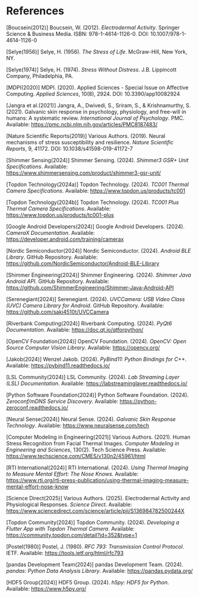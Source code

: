 # References

[Boucsein(2012)] Boucsein, W. (2012). *Electrodermal Activity*. Springer Science & Business Media. ISBN: 978-1-4614-1126-0. DOI: 10.1007/978-1-4614-1126-0

[Selye(1956)] Selye, H. (1956). *The Stress of Life*. McGraw-Hill, New York, NY.

[Selye(1974)] Selye, H. (1974). *Stress Without Distress*. J.B. Lippincott Company, Philadelphia, PA.

[MDPI(2020)] MDPI. (2020). Applied Sciences - Special Issue on Affective Computing. *Applied Sciences*, 10(8), 2924. DOI: 10.3390/app10082924

[Jangra et al.(2021)] Jangra, A., Dwivedi, S., Sriram, S., & Krishnamurthy, S. (2021). Galvanic skin response in psychology, physiology, and free-will in humans: A systematic review. *International Journal of Psychology*. PMC. Available: https://pmc.ncbi.nlm.nih.gov/articles/PMC8187483/

[Nature Scientific Reports(2019)] Various Authors. (2019). Neural mechanisms of stress susceptibility and resilience. *Nature Scientific Reports*, 9, 41172. DOI: 10.1038/s41598-019-41172-7

[Shimmer Sensing(2024)] Shimmer Sensing. (2024). *Shimmer3 GSR+ Unit Specifications*. Available: https://www.shimmersensing.com/product/shimmer3-gsr-unit/

[Topdon Technology(2024a)] Topdon Technology. (2024). *TC001 Thermal Camera Specifications*. Available: https://www.topdon.us/products/tc001

[Topdon Technology(2024b)] Topdon Technology. (2024). *TC001 Plus Thermal Camera Specifications*. Available: https://www.topdon.us/products/tc001-plus

[Google Android Developers(2024)] Google Android Developers. (2024). *CameraX Documentation*. Available: https://developer.android.com/training/camerax

[Nordic Semiconductor(2024)] Nordic Semiconductor. (2024). *Android BLE Library*. GitHub Repository. Available: https://github.com/NordicSemiconductor/Android-BLE-Library

[Shimmer Engineering(2024)] Shimmer Engineering. (2024). *Shimmer Java Android API*. GitHub Repository. Available: https://github.com/ShimmerEngineering/Shimmer-Java-Android-API

[Serenegiant(2024)] Serenegiant. (2024). *UVCCamera: USB Video Class (UVC) Camera Library for Android*. GitHub Repository. Available: https://github.com/saki4510t/UVCCamera

[Riverbank Computing(2024)] Riverbank Computing. (2024). *PyQt6 Documentation*. Available: https://doc.qt.io/qtforpython/

[OpenCV Foundation(2024)] OpenCV Foundation. (2024). *OpenCV: Open Source Computer Vision Library*. Available: https://opencv.org/

[Jakob(2024)] Wenzel Jakob. (2024). *PyBind11: Python Bindings for C++*. Available: https://pybind11.readthedocs.io/

[LSL Community(2024)] LSL Community. (2024). *Lab Streaming Layer (LSL) Documentation*. Available: https://labstreaminglayer.readthedocs.io/

[Python Software Foundation(2024)] Python Software Foundation. (2024). *Zeroconf/mDNS Service Discovery*. Available: https://python-zeroconf.readthedocs.io/

[Neural Sense(2024)] Neural Sense. (2024). *Galvanic Skin Response Technology*. Available: https://www.neuralsense.com/tech

[Computer Modeling in Engineering(2021)] Various Authors. (2021). Human Stress Recognition from Facial Thermal Images. *Computer Modeling in Engineering and Sciences*, 130(2). Tech Science Press. Available: https://www.techscience.com/CMES/v130n2/45961/html

[RTI International(2024)] RTI International. (2024). *Using Thermal Imaging to Measure Mental Effort: The Nose Knows*. Available: https://www.rti.org/rti-press-publication/using-thermal-imaging-measure-mental-effort-nose-know

[Science Direct(2025)] Various Authors. (2025). Electrodermal Activity and Physiological Responses. *Science Direct*. Available: https://www.sciencedirect.com/science/article/pii/S136984782500244X

[Topdon Community(2024)] Topdon Community. (2024). *Developing a Flutter App with Topdon Thermal Camera*. Available: https://community.topdon.com/detail?id=352&type=1

[Postel(1980)] Postel, J. (1980). *RFC 793: Transmission Control Protocol*. IETF. Available: https://tools.ietf.org/html/rfc793

[pandas Development Team(2024)] pandas Development Team. (2024). *pandas: Python Data Analysis Library*. Available: https://pandas.pydata.org/

[HDF5 Group(2024)] HDF5 Group. (2024). *h5py: HDF5 for Python*. Available: https://www.h5py.org/